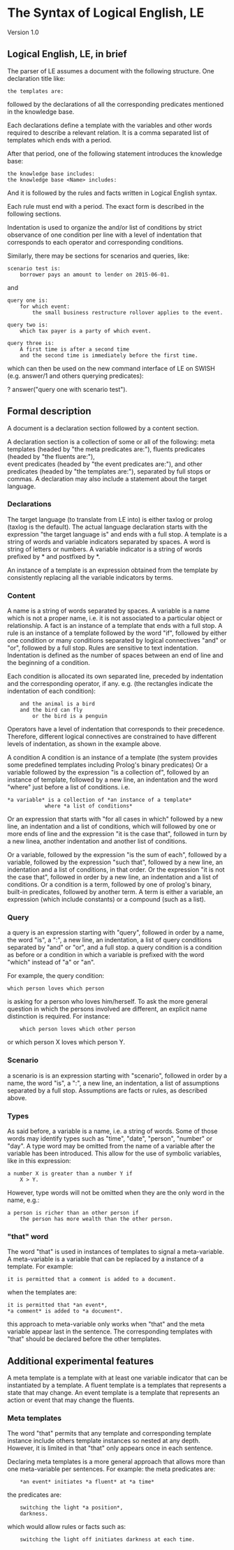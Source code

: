 # The Syntax of Logical English, LE

Version 1.0

## Logical English, LE, in brief

The parser of LE assumes a document with the following structure. One declaration title like:

    the templates are:

followed by the declarations of all the corresponding predicates mentioned in the
knowledge base.

Each declarations define a template with the variables and other words required to
describe a relevant relation. It is a comma separated list of templates which ends
with a period.

After that period, one of the following statement introduces the knowledge base:

    the knowledge base includes:
    the knowledge base <Name> includes:

And it is followed by the rules and facts written in Logical English syntax.

Each rule must end with a period. The exact form is described in the following sections. 

Indentation is used to organize the and/or list of conditions by strict observance of one condition per line with a level of indentation that corresponds to each operator and corresponding conditions.

Similarly, there may be sections for scenarios and queries, like:

    scenario test is:
        borrower pays an amount to lender on 2015-06-01.

and

    query one is:
        for which event:
            the small business restructure rollover applies to the event.

    query two is:
        which tax payer is a party of which event.

    query three is:
        A first time is after a second time
        and the second time is immediately before the first time.


 which can then be used on the new command interface of LE on SWISH
(e.g. answer/1 and others querying predicates):

? answer("query one with scenario test"). 

## Formal description

A document is a declaration section followed by a content section.

A declaration section is a collection of some or all of the following:
meta templates (headed by "the meta predicates are:"),
fluents predicates (headed by "the fluents are:"),  
event predicates  (headed by "the event predicates are:"),
and other predicates (headed by "the templates are:"),
separated by full stops or commas.
A declaration may also include a statement about the target language.

### Declarations

The target language (to translate from LE into) is either taxlog or prolog (taxlog is the default). The actual language declaration starts with the expression "the target language is" and ends with a full stop.
A template is a string of words and  variable indicators separated by spaces.
A word is string of letters or numbers.
A variable indicator is a string of words prefixed by * and postfixed by *.

An instance of a template is an expression obtained from the template by consistently replacing all the variable indicators by terms.

### Content

A name is a string of words separated by spaces.
A variable is a name which is not a proper name, i.e. it is not associated to a particular object or relationship.
A fact is an instance of a template that ends with a full stop.
A rule is an instance of a template followed by the word "if", followed by either one condition or many conditions separated by logical connectives "and" or "or", followed by a full stop.
Rules are sensitive to text indentation. Indentation is defined as the number of spaces between an end of line and the beginning of a condition.      

Each condition is allocated its own separated line, preceded by indentation and the corresponding operator, if any. e.g. (the rectangles indicate the indentation of each condition):

        and the animal is a bird
        and the bird can fly
            or the bird is a penguin  

Operators have a level of indentation that corresponds to their precedence. Therefore, different logical connectives are constrained to have different levels of indentation, as shown in the example above.

A condition
A condition is
an instance of a template (the system provides some predefined templates including Prolog's binary predicates)
Or a variable followed by the expression "is a collection of", followed by an instance of template, followed by a new line, an indentation and the word "where" just before a list of conditions. i.e.

    *a variable* is a collection of *an instance of a template*
                where *a list of conditions*

Or an expression that starts with "for all cases in which" followed by a new line, an indentation and a list of conditions, which will followed by one or more ends of line and the expression "it is the case that", followed in turn by a new linea, another indentation and another list of conditions.

Or a variable, followed by the expression "is the sum of each", followed by a variable, followed by the expression "such that", followed by a new line, an indentation and a list of conditions, in that order.
Or the expression "it is not the case that", followed in order by a new line, an indentation and a list of conditions.
Or a condition is a term, followed by one of prolog's binary, built-in predicates, followed by another term.
A term is either a variable, an expression (which include constants) or a compound (such as a list).

### Query

a query is an expression starting with "query", followed in order by a name, the word  "is", a ":", a new line, an indentation, a list of query conditions separated by "and" or "or", and a full stop.
a query condition is 
a condition as before
or a condition in which a variable is prefixed with the word "which" instead of "a" or "an".

For example, the query condition:

    which person loves which person

is asking for a person who loves him/herself. To ask the more general question in which the persons involved are different, an explicit name distinction is required. For instance:

        which person loves which other person
or
        which person X loves which person Y.

### Scenario

a scenario is is an expression starting with "scenario", followed in order by a name, the word  "is", a ":", a new line, an indentation, a list of assumptions separated by a full stop. Assumptions are facts or rules, as described above. 


### Types

As said before, a variable is a name, i.e. a string of words. Some of those words may identify types such as "time", "date", "person", "number" or "day".
A type word may be omitted from the name of a variable after the variable has been introduced. This allow for the use of symbolic variables, like in this expression:

    a number X is greater than a number Y if
        X > Y.

However, type words will not be omitted when they are the only word in the name, e.g.:

    a person is richer than an other person if
        the person has more wealth than the other person.

### "that" word

The word "that" is used in instances of templates to signal a meta-variable.
A meta-variable is a variable that can be replaced by a instance of a template. For example:

    it is permitted that a comment is added to a document.

when the templates are:

    it is permitted that *an event*,
    *a comment* is added to *a document*.

this approach to meta-variable only works when "that" and the meta variable appear last in the sentence.
The corresponding templates with "that" should be declared before the other templates.  


## Additional experimental features


A meta template is a template with at least one variable indicator that can be instantiated by a template.
A fluent template is a templates that represents a state that may change.
An event template is a template that represents an action or event that may change the fluents.


### Meta templates    

The word "that" permits that any template and corresponding template instance include others template instances so nested at any depth. However, it is limited in that "that" only appears once in each sentence.

Declaring meta templates is a more general approach that allows more than one meta-variable per sentences. For example:
the meta predicates are:

        *an event* initiates *a fluent* at *a time*

the predicates are:

        switching the light *a position*,
        darkness.

which would allow rules or facts such as:

        switching the light off initiates darkness at each time.


